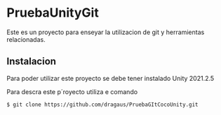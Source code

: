 # PruebaUnityGit

Este es un proyecto para enseyar la utilizacion de git y herramientas relacionadas.


## Instalacion

Para poder utilizar este proyecto se debe tener instalado Unity 2021.2.5

Para descra este p´royecto utiliza e comando

```bash
$ git clone https://github.com/dragaus/PruebaGItCocoUnity.git
```
